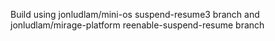 Build using jonludlam/mini-os suspend-resume3 branch and jonludlam/mirage-platform reenable-suspend-resume branch

